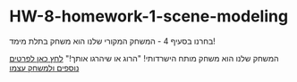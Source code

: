 # HW-8-homework-1-scene-modeling

בחרנו בסעיף 4 - המשחק המקורי שלנו הוא משחק בתלת מימד!

המשחק שלנו הוא משחק מותח הישרדותי!
"הרוג או שיהרגו אותך!"
[לחץ כאן לפרטים נוספים ולמשחק עצמו]()

